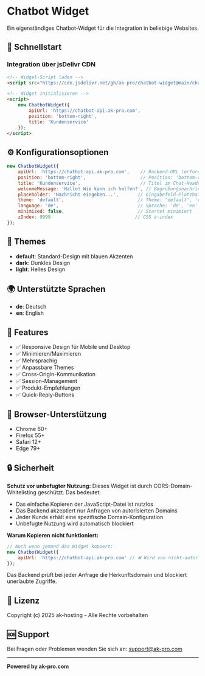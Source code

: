 # Chatbot Widget

Ein eigenständiges Chatbot-Widget für die Integration in beliebige Websites.

## 🚀 Schnellstart

### Integration über jsDelivr CDN

```html
<!-- Widget-Script laden -->
<script src="https://cdn.jsdelivr.net/gh/ak-pro/chatbot-widget@main/chatbot-widget.js"></script>

<!-- Widget initialisieren -->
<script>
    new ChatbotWidget({
        apiUrl: 'https://chatbot-api.ak-pro.com',
        position: 'bottom-right',
        title: 'Kundenservice'
    });
</script>
```

## ⚙️ Konfigurationsoptionen

```javascript
new ChatbotWidget({
    apiUrl: 'https://chatbot-api.ak-pro.com',    // Backend-URL (erforderlich)
    position: 'bottom-right',                    // Position: 'bottom-right', 'bottom-left', 'top-right', 'top-left'
    title: 'Kundenservice',                      // Titel im Chat-Header
    welcomeMessage: 'Hallo! Wie kann ich helfen?', // Begrüßungsnachricht
    placeholder: 'Nachricht eingeben...',       // Eingabefeld-Platzhalter
    theme: 'default',                           // Theme: 'default', 'dark', 'light'
    language: 'de',                             // Sprache: 'de', 'en'
    minimized: false,                           // Startet minimiert
    zIndex: 9999                               // CSS z-index
});
```

## 🎨 Themes

- **default**: Standard-Design mit blauen Akzenten
- **dark**: Dunkles Design
- **light**: Helles Design

## 🌍 Unterstützte Sprachen

- **de**: Deutsch
- **en**: English

## 📱 Features

- ✅ Responsive Design für Mobile und Desktop
- ✅ Minimieren/Maximieren
- ✅ Mehrsprachig
- ✅ Anpassbare Themes
- ✅ Cross-Origin-Kommunikation
- ✅ Session-Management
- ✅ Produkt-Empfehlungen
- ✅ Quick-Reply-Buttons

## 🔧 Browser-Unterstützung

- Chrome 60+
- Firefox 55+
- Safari 12+
- Edge 79+

## 🔒 Sicherheit

**Schutz vor unbefugter Nutzung:**
Dieses Widget ist durch CORS-Domain-Whitelisting geschützt. Das bedeutet:
- Das einfache Kopieren der JavaScript-Datei ist nutzlos
- Das Backend akzeptiert nur Anfragen von autorisierten Domains
- Jeder Kunde erhält eine spezifische Domain-Konfiguration
- Unbefugte Nutzung wird automatisch blockiert

**Warum Kopieren nicht funktioniert:**
```javascript
// Auch wenn jemand das Widget kopiert:
new ChatbotWidget({
    apiUrl: 'https://chatbot-api.ak-pro.com' // ❌ Wird von nicht-autorisierten Domains blockiert
});
```

Das Backend prüft bei jeder Anfrage die Herkunftsdomain und blockiert unerlaubte Zugriffe.

## 📄 Lizenz

Copyright (c) 2025 ak-hosting - Alle Rechte vorbehalten

## 🆘 Support

Bei Fragen oder Problemen wenden Sie sich an: support@ak-pro.com

---

**Powered by ak-pro.com**